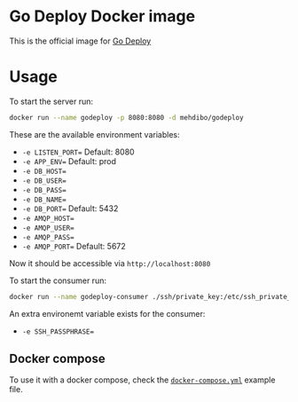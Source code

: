 # Go Deploy Docker image
This is the official image for [Go Deploy](https://github.com/mehdibo/godeploy)

# Usage

To start the server run:
```sh
docker run --name godeploy -p 8080:8080 -d mehdibo/godeploy
```
These are the available environment variables:

 - `-e LISTEN_PORT=` Default: 8080
 - `-e APP_ENV=` Default: prod
 - `-e DB_HOST=`
 - `-e DB_USER=`
 - `-e DB_PASS=`
 - `-e DB_NAME=`
 - `-e DB_PORT=` Default: 5432
 - `-e AMQP_HOST=`
 - `-e AMQP_USER=`
 - `-e AMQP_PASS=`
 - `-e AMQP_PORT=` Default: 5672

Now it should be accessible via `http://localhost:8080`

To start the consumer run:

```sh
docker run --name godeploy-consumer ./ssh/private_key:/etc/ssh_private_key:ro -d mehdibo/godeploy consumer
```

An extra environemt variable exists for the consumer:
 - `-e SSH_PASSPHRASE=`

## Docker compose
To use it with a docker compose, check the [`docker-compose.yml`](https://github.com/mehdibo/godeploy-docker/blob/develop/docker-compose.yml) example file.